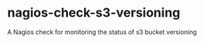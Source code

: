 nagios-check-s3-versioning
==========================

A Nagios check for monitoring the status of s3 bucket versioning
